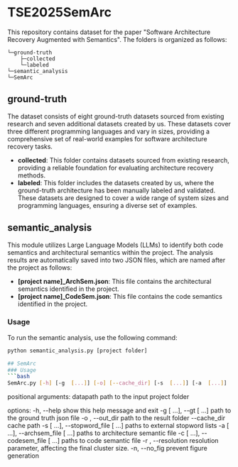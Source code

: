 # TSE2025SemArc
This repository contains dataset for the paper "Software Architecture Recovery Augmented with Semantics".
The folders is organized as follows:
````
└─ground-truth
    ├─collected
    └─labeled
└─semantic_analysis
└─SemArc
````
## ground-truth
The dataset consists of eight ground-truth datasets sourced from existing research and seven additional datasets created by us. These datasets cover three different programming languages and vary in sizes, providing a comprehensive set of real-world examples for software architecture recovery tasks.
- **collected**: This folder contains datasets sourced from existing research, providing a reliable foundation for evaluating architecture recovery methods.
- **labeled**: This folder includes the datasets created by us, where the ground-truth architecture has been manually labeled and validated. These datasets are designed to cover a wide range of system sizes and programming languages, ensuring a diverse set of examples.

## semantic_analysis
This module utilizes Large Language Models (LLMs) to identify both code semantics and architectural semantics within the project. The analysis results are automatically saved into two JSON files, which are named after the project as follows:

- **[project name]_ArchSem.json**: This file contains the architectural semantics identified in the project.
- **[project name]_CodeSem.json**: This file contains the code semantics identified in the project.

### Usage
To run the semantic analysis, use the following command:

```bash
python semantic_analysis.py [project folder]

## SemArc
### Usage
```bash
SemArc.py [-h] [-g  [...]] [-o] [--cache_dir] [-s  [...]] [-a  [...]] [-c  [...]] [-r] [-n] datapath [datapath ...]
````
positional arguments:
  datapath              path to the input project folder

options:
  -h, --help            show this help message and exit
  -g  [ ...], --gt  [ ...]
                        path to the ground truth json file
  -o , --out_dir        path to the result folder
  --cache_dir           cache path
  -s  [ ...], --stopword_file  [ ...]
                        paths to external stopword lists
  -a  [ ...], --archsem_file  [ ...]
                        paths to architecture semantic file
  -c  [ ...], --codesem_file  [ ...]
                        paths to code semantic file
  -r , --resolution     resolution parameter, affecting the final cluster size.
  -n, --no_fig          prevent figure generation
````
